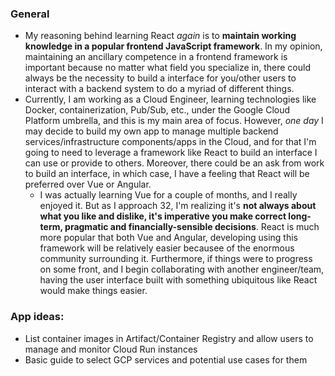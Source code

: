 ### General

- My reasoning behind learning React _again_ is to **maintain working knowledge in a popular frontend JavaScript framework**. In my opinion, maintaining an ancillary competence in a frontend framework is important because no matter what field you specialize in, there could always be the necessity to build a interface for you/other users to interact with a backend system to do a myriad of different things.
- Currently, I am working as a Cloud Engineer, learning technologies like Docker, containerization, Pub/Sub, etc., under the Google Cloud Platform umbrella, and this is my main area of focus. However, _one day_ I may decide to build my own app to manage multiple backend services/infrastructure components/apps in the Cloud, and for that I'm going to need to leverage a framework like React to build an interface I can use or provide to others. Moreover, there could be an ask from work to build an interface, in which case, I have a feeling that React will be preferred over Vue or Angular.
  - I was actually learning Vue for a couple of months, and I really enjoyed it. But as I approach 32, I'm realizing it's **not always about what you like and dislike, it's imperative you make correct long-term, pragmatic and financially-sensible decisions**. React is much more popular that both Vue and Angular, developing using this framework will be relatively easier becausee of the enormous community surrounding it. Furthermore, if things were to progress on some front, and I begin collaborating with another engineer/team, having the user interface built with something ubiquitous like React would make things easier.

### App ideas:

- List container images in Artifact/Container Registry and allow users to manage and monitor Cloud Run instances
- Basic guide to select GCP services and potential use cases for them

